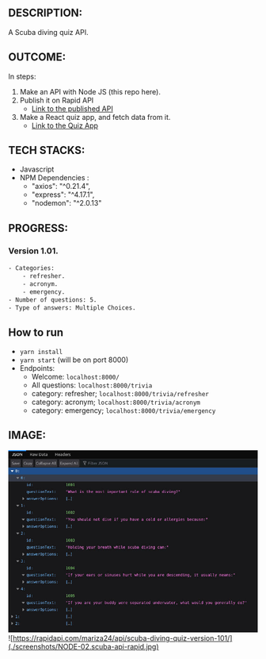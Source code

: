 ## DESCRIPTION:
A Scuba diving quiz API.

## OUTCOME:
In steps:
01. Make an API with Node JS (this repo here).
02. Publish it on Rapid API
    - [Link to the published API](https://rapidapi.com/mariza24/api/scuba-diving-quiz-version-101/) 
03. Make a React quiz app, and fetch data from it.
    - [Link to the Quiz App](https://github.com/marizoo/react-scuba-quiz) 


## TECH STACKS:
- Javascript
-  NPM Dependencies :
    - "axios": "^0.21.4",
    -  "express": "^4.17.1",
    -  "nodemon": "^2.0.13"

## PROGRESS:
### Version 1.01.
    - Categories:
        - refresher.
        - acronym.
        - emergency.
    - Number of questions: 5.
    - Type of answers: Multiple Choices.


## How to run
- `yarn install`
- `yarn start` (will be on port 8000)
- Endpoints:
    - Welcome: `localhost:8000/`
    - All questions: `localhost:8000/trivia`
    - category: refresher; `localhost:8000/trivia/refresher`
    - category: acronym; `localhost:8000/trivia/acronym`
    - category: emergency; `localhost:8000/trivia/emergency`


## IMAGE:
![Screenshot of the site](./screenshots/NODE-02.scuba-api-1200.jpg)
![https://rapidapi.com/mariza24/api/scuba-diving-quiz-version-101/](./screenshots/NODE-02.scuba-api-rapid.jpg)

